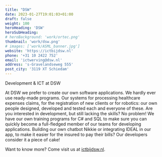 ```yaml
---
title: "DSW"
date: 2023-01-27T19:01:03+01:00
draft: false
weight: 100
heroHeading: 'DSW'
heroSubHeading: 
# heroBackground: 'work/ortec.png'
thumbnail: 'work/dsw.png'
# images: ['work/ASML_banner.jpg']
website: 'https://ictbijdsw.nl'
phone: '+31 10 2422 752'
email: 'ictwerving@dsw.nl'
address: 's-Gravelandseweg 555'
post_city: '3119 XT Schiedam'
---
```

Development & ICT at DSW

At DSW we prefer to create our own software applications. We hardly ever use ready-made programs. Our systems for processing healthcare expenses claims, for the registration of new clients or for robotics: our own people designed, developed and tested each and everyone of these. Are you interested in development, but still lacking the skills? No problem! We have our own training programs for C# and SQL to make sure you can quickly become a full-fledged member of our teams for developing applications. Building our own chatbot Nikkie or integrating IDEAL in our app, to make it easier for the insured to pay their bills? Our developers consider it a piece of cake!

Want to know more? Come visit us at [ictbijdsw.nl](https://ictbijdsw.nl).
